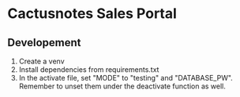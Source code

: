 # Cactusnotes Sales Portal

## Developement

1. Create a venv
2. Install dependencies from requirements.txt
3. In the activate file, set "MODE" to "testing" and "DATABASE_PW". Remember to unset them under the deactivate function as well.
